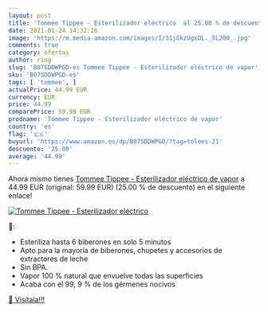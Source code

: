 ```yaml
---
layout: post
title: 'Tommee Tippee - Esterilizador eléctrico  al 25.00 % de descuento'
date: 2021-01-24 14:32:26
image: 'https://m.media-amazon.com/images/I/31jGkzUgxDL._SL200_.jpg'
comments: true
category: ofertas
author: ring
slug: 'B07SDDWPGD-es Tommee Tippee - Esterilizador eléctrico de vapor'
sku: 'B07SDDWPGD-es'
tags: [ 'tommee', ]
actualPrice: 44.99 EUR
currency: EUR
price: 44.99
comparePrice: 59.99 EUR
prodname: 'Tommee Tippee - Esterilizador eléctrico de vapor'
country: 'es'
flag: '🇪🇸'
buyurl: 'https://www.amazon.es/dp/B07SDDWPGD/?tag=tolees-21'
descuento: '25.00'
average: '44.99'
---
```


Ahora mismo tienes [Tommee Tippee - Esterilizador eléctrico de vapor](https://www.amazon.es/dp/B07SDDWPGD/?tag=tolees-21) a 44.99 EUR (original: 59.99 EUR) (25.00 %  de descuento) en el siguiente enlace!

[![Tommee Tippee - Esterilizador eléctrico ](https://m.media-amazon.com/images/I/31jGkzUgxDL._SL200_.jpg)](https://www.amazon.es/dp/B07SDDWPGD/?tag=tolees-21)

🔎:

- Esteriliza hasta 6 biberones en solo 5 minutos
- Apto para la mayoría de biberones, chupetes y accesorios de extractores de leche
- Sin BPA.
- Vapor 100 % natural que envuelve todas las superficies
- Acaba con el 99, 9 % de los gérmenes nocivos

[🛒 Visítala!!!](https://www.amazon.es/dp/B07SDDWPGD/?tag=tolees-21)
